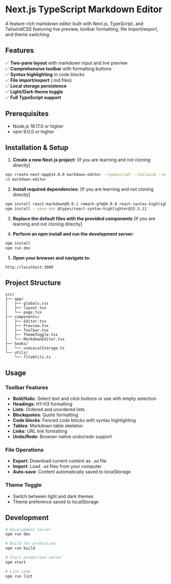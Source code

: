 # Next.js TypeScript Markdown Editor

A feature-rich markdown editor built with Next.js, TypeScript, and TailwindCSS featuring live preview, toolbar formatting, file import/export, and theme switching.

## Features

✅ **Two-pane layout** with markdown input and live preview  
✅ **Comprehensive toolbar** with formatting buttons  
✅ **Syntax highlighting** in code blocks  
✅ **File import/export** (.md files)  
✅ **Local storage persistence**  
✅ **Light/Dark theme toggle**  
✅ **Full TypeScript support**  

## Prerequisites

- Node.js 18.17.0 or higher
- npm 9.0.0 or higher

## Installation & Setup

1. **Create a new Next.js project:** [If you are learning and not cloning directly]
```bash
npx create-next-app@14.0.0 markdown-editor --typescript --tailwind --eslint --app --src-dir --import-alias "@/*"
cd markdown-editor
```

2. **Install required dependencies:** [If you are learning and not cloning directly]
```bash
npm install react-markdown@9.0.1 remark-gfm@4.0.0 react-syntax-highlighter@15.5.0
npm install --save-dev @types/react-syntax-highlighter@15.5.11
```

3. **Replace the default files with the provided components** [If you are learning and not cloning directly]

4. **Perform an npm install and run the development server:**
```bash
npm install
npm run dev
```

5. **Open your browser and navigate to:**
```
http://localhost:3000
```

## Project Structure

```
src/
├── app/
│   ├── globals.css
│   ├── layout.tsx
│   └── page.tsx
├── components/
│   ├── Editor.tsx
│   ├── Preview.tsx
│   ├── Toolbar.tsx
│   ├── ThemeToggle.tsx
│   └── MarkdownEditor.tsx
├── hooks/
│   └── useLocalStorage.ts
└── utils/
    └── fileUtils.ts
```

## Usage

### Toolbar Features

- **Bold/Italic**: Select text and click buttons or use with empty selection
- **Headings**: H1-H3 formatting
- **Lists**: Ordered and unordered lists
- **Blockquotes**: Quote formatting
- **Code blocks**: Fenced code blocks with syntax highlighting
- **Tables**: Markdown table skeleton
- **Links**: URL link formatting
- **Undo/Redo**: Browser native undo/redo support

### File Operations

- **Export**: Download current content as `.md` file
- **Import**: Load `.md` files from your computer
- **Auto-save**: Content automatically saved to localStorage

### Theme Toggle

- Switch between light and dark themes
- Theme preference saved to localStorage

## Development

```bash
# Development server
npm run dev

# Build for production
npm run build

# Start production server
npm start

# Lint code
npm run lint
```
